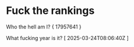 # Fuck the rankings

Who the hell am I?
{ 17957641 }

What fucking year is it?
[ 2025-03-24T08:06:40Z ]
